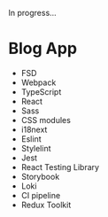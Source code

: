 In progress...

# Blog App

<ul>
  <li>FSD</li>
  <li>Webpack</li>
  <li>TypeScript</li>
  <li>React</li>
  <li>Sass</li>
  <li>CSS modules</li>
  <li>i18next</li>
  <li>Eslint</li>
  <li>Stylelint</li>
  <li>Jest</li>
  <li>React Testing Library</li>
  <li>Storybook</li>
  <li>Loki</li>
  <li>CI pipeline</li>
  <li>Redux Toolkit</li>
</ul>
